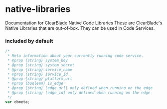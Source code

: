 # native-libraries
Documentation for ClearBlade Native Code Libraries
These are ClearBlade's Native Libraries that are out-of-box. They can be used in Code Services.

### included by default

```javascript
/*
 * Meta information about your currently running code service.
 * @prop {string} system_key
 * @prop {string} system_secret
 * @prop {string} service_name
 * @prop {string} service_id
 * @prop {string} platform_url
 * @prop {boolean} is_edge
 * @prop {string} [edge_url] only defined when running on the edge
 * @prop {string} [edge_id] only defined when running on the edge
 */
var cbmeta;
```
